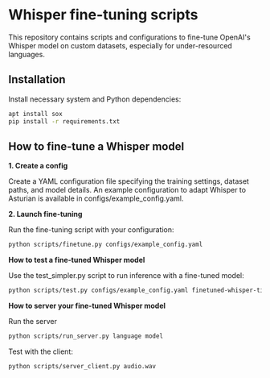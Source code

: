 # Whisper fine-tuning scripts

This repository contains scripts and configurations to fine-tune OpenAI's Whisper model on custom datasets, especially for under-resourced languages.

## Installation

Install necessary system and Python dependencies:

```bash
apt install sox
pip install -r requirements.txt
```

## How to fine-tune a Whisper model

**1. Create a config**

Create a YAML configuration file specifying the training settings, dataset paths, and model details.
An example configuration to adapt Whisper to Asturian is available in configs/example_config.yaml.

**2. Launch fine-tuning**

Run the fine-tuning script with your configuration:

```bash
python scripts/finetune.py configs/example_config.yaml
```

**How to test a fine-tuned Whisper model**

Use the test_simpler.py script to run inference with a fine-tuned model:

```bash
python scripts/test.py configs/example_config.yaml finetuned-whisper-tiny-ast results_dir --device cuda --batch_size 64
```

**How to server your fine-tuned Whisper model**

Run the server

```bash
python scripts/run_server.py language model
```

Test with the client:

```bash
python scripts/server_client.py audio.wav
```
